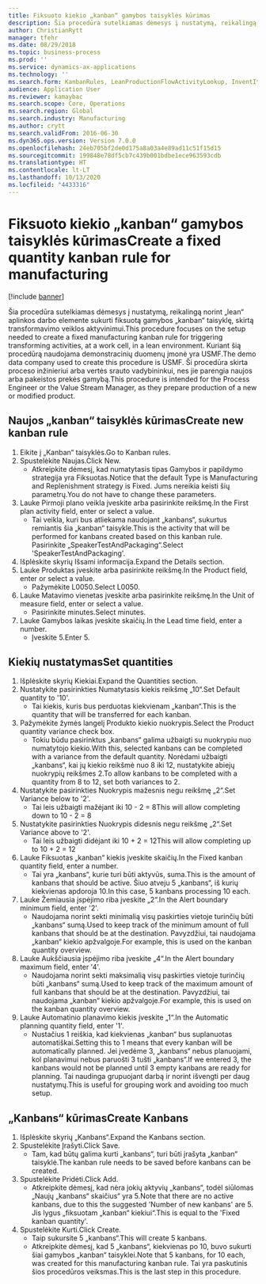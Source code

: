 ```yaml
---
title: Fiksuoto kiekio „kanban“ gamybos taisyklės kūrimas
description: Šia procedūra sutelkiamas dėmesys į nustatymą, reikalingą norint „lean“ aplinkos darbo elemente sukurti fiksuotą gamybos „kanban“ taisyklę, skirtą transformavimo veiklos aktyvinimui.
author: ChristianRytt
manager: tfehr
ms.date: 08/29/2018
ms.topic: business-process
ms.prod: ''
ms.service: dynamics-ax-applications
ms.technology: ''
ms.search.form: KanbanRules, LeanProductionFlowActivityLookup, InventItemIdLookupSimple, UnitOfMeasureLookup, KanbanCreate
audience: Application User
ms.reviewer: kamaybac
ms.search.scope: Core, Operations
ms.search.region: Global
ms.search.industry: Manufacturing
ms.author: crytt
ms.search.validFrom: 2016-06-30
ms.dyn365.ops.version: Version 7.0.0
ms.openlocfilehash: 24eb705bf2de0d175a8a03a4e89ad11c51f15d15
ms.sourcegitcommit: 199848e78df5cb7c439b001bdbe1ece963593cdb
ms.translationtype: HT
ms.contentlocale: lt-LT
ms.lasthandoff: 10/13/2020
ms.locfileid: "4433316"
---
```

# <a name="create-a-fixed-quantity-kanban-rule-for-manufacturing"></a><span data-ttu-id="54ab5-103">Fiksuoto kiekio „kanban“ gamybos taisyklės kūrimas</span><span class="sxs-lookup"><span data-stu-id="54ab5-103">Create a fixed quantity kanban rule for manufacturing</span></span>

[!include [banner](../../includes/banner.md)]

<span data-ttu-id="54ab5-104">Šia procedūra sutelkiamas dėmesys į nustatymą, reikalingą norint „lean“ aplinkos darbo elemente sukurti fiksuotą gamybos „kanban“ taisyklę, skirtą transformavimo veiklos aktyvinimui.</span><span class="sxs-lookup"><span data-stu-id="54ab5-104">This procedure focuses on the setup needed to create a fixed manufacturing kanban rule for triggering transforming activities, at a work cell, in a lean environment.</span></span> <span data-ttu-id="54ab5-105">Kuriant šią procedūrą naudojama demonstracinių duomenų įmonė yra USMF.</span><span class="sxs-lookup"><span data-stu-id="54ab5-105">The demo data company used to create this procedure is USMF.</span></span> <span data-ttu-id="54ab5-106">Ši procedūra skirta proceso inžinieriui arba vertės srauto vadybininkui, nes jie parengia naujos arba pakeistos prekės gamybą.</span><span class="sxs-lookup"><span data-stu-id="54ab5-106">This procedure is intended for the Process Engineer or the Value Stream Manager, as they prepare production of a new or modified product.</span></span>


## <a name="create-new-kanban-rule"></a><span data-ttu-id="54ab5-107">Naujos „kanban“ taisyklės kūrimas</span><span class="sxs-lookup"><span data-stu-id="54ab5-107">Create new kanban rule</span></span>
1. <span data-ttu-id="54ab5-108">Eikite į „Kanban“ taisyklės.</span><span class="sxs-lookup"><span data-stu-id="54ab5-108">Go to Kanban rules.</span></span>
2. <span data-ttu-id="54ab5-109">Spustelėkite Naujas.</span><span class="sxs-lookup"><span data-stu-id="54ab5-109">Click New.</span></span>
    * <span data-ttu-id="54ab5-110">Atkreipkite dėmesį, kad numatytasis tipas Gamybos ir papildymo strategija yra Fiksuotas.</span><span class="sxs-lookup"><span data-stu-id="54ab5-110">Notice that the default Type is Manufacturing and Replenishment strategy is Fixed.</span></span> <span data-ttu-id="54ab5-111">Jums nereikia keisti šių parametrų.</span><span class="sxs-lookup"><span data-stu-id="54ab5-111">You do not have to change these parameters.</span></span>  
3. <span data-ttu-id="54ab5-112">Lauke Pirmoji plano veikla įveskite arba pasirinkite reikšmę.</span><span class="sxs-lookup"><span data-stu-id="54ab5-112">In the First plan activity field, enter or select a value.</span></span>
    * <span data-ttu-id="54ab5-113">Tai veikla, kuri bus atliekama naudojant „kanbans“, sukurtus remiantis šia „kanban“ taisykle.</span><span class="sxs-lookup"><span data-stu-id="54ab5-113">This is the activity that will be performed for kanbans created based on this kanban rule.</span></span>  <span data-ttu-id="54ab5-114">Pasirinkite „SpeakerTestAndPackaging“.</span><span class="sxs-lookup"><span data-stu-id="54ab5-114">Select 'SpeakerTestAndPackaging'.</span></span>  
4. <span data-ttu-id="54ab5-115">Išplėskite skyrių Išsami informacija.</span><span class="sxs-lookup"><span data-stu-id="54ab5-115">Expand the Details section.</span></span>
5. <span data-ttu-id="54ab5-116">Lauke Produktas įveskite arba pasirinkite reikšmę.</span><span class="sxs-lookup"><span data-stu-id="54ab5-116">In the Product field, enter or select a value.</span></span>
    * <span data-ttu-id="54ab5-117">Pažymėkite L0050.</span><span class="sxs-lookup"><span data-stu-id="54ab5-117">Select L0050.</span></span>  
6. <span data-ttu-id="54ab5-118">Lauke Matavimo vienetas įveskite arba pasirinkite reikšmę.</span><span class="sxs-lookup"><span data-stu-id="54ab5-118">In the Unit of measure field, enter or select a value.</span></span>
    * <span data-ttu-id="54ab5-119">Pasirinkite minutes.</span><span class="sxs-lookup"><span data-stu-id="54ab5-119">Select minutes.</span></span>  
7. <span data-ttu-id="54ab5-120">Lauke Gamybos laikas įveskite skaičių.</span><span class="sxs-lookup"><span data-stu-id="54ab5-120">In the Lead time field, enter a number.</span></span>
    * <span data-ttu-id="54ab5-121">Įveskite 5.</span><span class="sxs-lookup"><span data-stu-id="54ab5-121">Enter 5.</span></span>  

## <a name="set-quantities"></a><span data-ttu-id="54ab5-122">Kiekių nustatymas</span><span class="sxs-lookup"><span data-stu-id="54ab5-122">Set quantities</span></span>
1. <span data-ttu-id="54ab5-123">Išplėskite skyrių Kiekiai.</span><span class="sxs-lookup"><span data-stu-id="54ab5-123">Expand the Quantities section.</span></span>
2. <span data-ttu-id="54ab5-124">Nustatykite pasirinkties Numatytasis kiekis reikšmę „10“.</span><span class="sxs-lookup"><span data-stu-id="54ab5-124">Set Default quantity to '10'.</span></span>
    * <span data-ttu-id="54ab5-125">Tai kiekis, kuris bus perduotas kiekvienam „kanban“.</span><span class="sxs-lookup"><span data-stu-id="54ab5-125">This is the quantity that will be transferred for each kanban.</span></span>  
3. <span data-ttu-id="54ab5-126">Pažymėkite žymės langelį Produkto kiekio nuokrypis.</span><span class="sxs-lookup"><span data-stu-id="54ab5-126">Select the Product quantity variance check box.</span></span>
    * <span data-ttu-id="54ab5-127">Tokiu būdu pasirinktus „kanbans“ galima užbaigti su nuokrypiu nuo numatytojo kiekio.</span><span class="sxs-lookup"><span data-stu-id="54ab5-127">With this, selected kanbans can be completed with a variance from the default quantity.</span></span>  <span data-ttu-id="54ab5-128">Norėdami užbaigti „kanbans“, kai jų kiekio reikšmė nuo 8 iki 12, nustatykite abiejų nuokrypių reikšmes 2.</span><span class="sxs-lookup"><span data-stu-id="54ab5-128">To allow kanbans to be completed with a quantity from 8 to 12, set both variances to 2.</span></span>  
4. <span data-ttu-id="54ab5-129">Nustatykite pasirinkties Nuokrypis mažesnis negu reikšmę „2“.</span><span class="sxs-lookup"><span data-stu-id="54ab5-129">Set Variance below to '2'.</span></span>
    * <span data-ttu-id="54ab5-130">Tai leis užbaigti mažėjant iki 10 - 2 = 8</span><span class="sxs-lookup"><span data-stu-id="54ab5-130">This will allow completing down to 10 - 2 = 8</span></span>  
5. <span data-ttu-id="54ab5-131">Nustatykite pasirinkties Nuokrypis didesnis negu reikšmę „2“.</span><span class="sxs-lookup"><span data-stu-id="54ab5-131">Set Variance above to '2'.</span></span>
    * <span data-ttu-id="54ab5-132">Tai leis užbaigti didėjant iki 10 + 2 = 12</span><span class="sxs-lookup"><span data-stu-id="54ab5-132">This will allow completing up to 10 + 2 = 12</span></span>  
6. <span data-ttu-id="54ab5-133">Lauke Fiksuotas „kanban“ kiekis įveskite skaičių.</span><span class="sxs-lookup"><span data-stu-id="54ab5-133">In the Fixed kanban quantity field, enter a number.</span></span>
    * <span data-ttu-id="54ab5-134">Tai yra „kanbans“, kurie turi būti aktyvūs, suma.</span><span class="sxs-lookup"><span data-stu-id="54ab5-134">This is the amount of kanbans that should be active.</span></span> <span data-ttu-id="54ab5-135">Šiuo atveju 5 „kanbans“, iš kurių kiekvienas apdoroja 10.</span><span class="sxs-lookup"><span data-stu-id="54ab5-135">In this case, 5 kanbans processing 10 each.</span></span>  
7. <span data-ttu-id="54ab5-136">Lauke Žemiausia įspėjimo riba įveskite „2“.</span><span class="sxs-lookup"><span data-stu-id="54ab5-136">In the Alert boundary minimum field, enter '2'.</span></span>
    * <span data-ttu-id="54ab5-137">Naudojama norint sekti minimalią visų paskirties vietoje turinčių būti „kanbans“ sumą.</span><span class="sxs-lookup"><span data-stu-id="54ab5-137">Used to keep track of the minimum amount of full kanbans that should be at the destination.</span></span> <span data-ttu-id="54ab5-138">Pavyzdžiui, tai naudojama „kanban“ kiekio apžvalgoje.</span><span class="sxs-lookup"><span data-stu-id="54ab5-138">For example, this is used on the kanban quantity overview.</span></span>  
8. <span data-ttu-id="54ab5-139">Lauke Aukščiausia įspėjimo riba įveskite „4“.</span><span class="sxs-lookup"><span data-stu-id="54ab5-139">In the Alert boundary maximum field, enter '4'.</span></span>
    * <span data-ttu-id="54ab5-140">Naudojama norint sekti maksimalią visų paskirties vietoje turinčių būti „kanbans“ sumą.</span><span class="sxs-lookup"><span data-stu-id="54ab5-140">Used to keep track of the maximum amount of full kanbans that should be at the destination.</span></span> <span data-ttu-id="54ab5-141">Pavyzdžiui, tai naudojama „kanban“ kiekio apžvalgoje.</span><span class="sxs-lookup"><span data-stu-id="54ab5-141">For example, this is used on the kanban quantity overview.</span></span>  
9. <span data-ttu-id="54ab5-142">Lauke Automatinio planavimo kiekis įveskite „1“.</span><span class="sxs-lookup"><span data-stu-id="54ab5-142">In the Automatic planning quantity field, enter '1'.</span></span>
    * <span data-ttu-id="54ab5-143">Nustačius 1 reiškia, kad kiekvienas „kanban“ bus suplanuotas automatiškai.</span><span class="sxs-lookup"><span data-stu-id="54ab5-143">Setting this to 1 means that every kanban will be automatically planned.</span></span>   <span data-ttu-id="54ab5-144">Jei įvedėme 3, „kanbans“ nebus planuojami, kol planavimui nebus paruošti 3 tušti „kanbans“.</span><span class="sxs-lookup"><span data-stu-id="54ab5-144">If we entered 3, the kanbans would not be planned until 3 empty kanbans are ready for planning.</span></span> <span data-ttu-id="54ab5-145">Tai naudinga grupuojant darbą ir norint išvengti per daug nustatymų.</span><span class="sxs-lookup"><span data-stu-id="54ab5-145">This is useful for grouping work and avoiding too much setup.</span></span>  

## <a name="create-kanbans"></a><span data-ttu-id="54ab5-146">„Kanbans“ kūrimas</span><span class="sxs-lookup"><span data-stu-id="54ab5-146">Create Kanbans</span></span>
1. <span data-ttu-id="54ab5-147">Išplėskite skyrių „Kanbans“.</span><span class="sxs-lookup"><span data-stu-id="54ab5-147">Expand the Kanbans section.</span></span>
2. <span data-ttu-id="54ab5-148">Spustelėkite Įrašyti.</span><span class="sxs-lookup"><span data-stu-id="54ab5-148">Click Save.</span></span>
    * <span data-ttu-id="54ab5-149">Tam, kad būtų galima kurti „kanbans“, turi būti įrašyta „kanban“ taisyklė.</span><span class="sxs-lookup"><span data-stu-id="54ab5-149">The kanban rule needs to be saved before kanbans can be created.</span></span>  
3. <span data-ttu-id="54ab5-150">Spustelėkite Pridėti.</span><span class="sxs-lookup"><span data-stu-id="54ab5-150">Click Add.</span></span>
    * <span data-ttu-id="54ab5-151">Atkreipkite dėmesį, kad nėra jokių aktyvių „kanbans“, todėl siūlomas „Naujų „kanbans“ skaičius“ yra 5.</span><span class="sxs-lookup"><span data-stu-id="54ab5-151">Note that there are no active kanbans, due to this the suggested 'Number of new kanbans' are 5.</span></span> <span data-ttu-id="54ab5-152">Jis lygus „fiksuotam „kanban“ kiekiui“.</span><span class="sxs-lookup"><span data-stu-id="54ab5-152">This is equal to the 'Fixed kanban quantity'.</span></span>  
4. <span data-ttu-id="54ab5-153">Spustelėkite Kurti.</span><span class="sxs-lookup"><span data-stu-id="54ab5-153">Click Create.</span></span>
    * <span data-ttu-id="54ab5-154">Taip sukursite 5 „kanbans“.</span><span class="sxs-lookup"><span data-stu-id="54ab5-154">This will create 5 kanbans.</span></span>  
    * <span data-ttu-id="54ab5-155">Atkreipkite dėmesį, kad 5 „kanbans“, kiekvienas po 10, buvo sukurti šiai gamybos „kanban“ taisyklei.</span><span class="sxs-lookup"><span data-stu-id="54ab5-155">Note that 5 kanbans, for 10 each, was created for this manufacturing kanban rule.</span></span> <span data-ttu-id="54ab5-156">Tai yra paskutinis šios procedūros veiksmas.</span><span class="sxs-lookup"><span data-stu-id="54ab5-156">This is the last step in this procedure.</span></span>  

